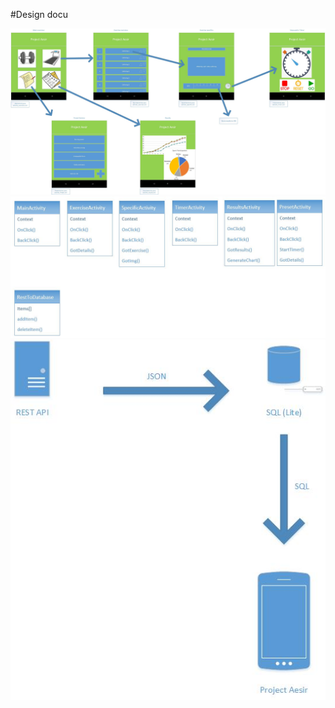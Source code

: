 #Design docu


![Alt text](https://github.com/broekm006/Project_Aesir/blob/master/doc/fitness_app_V2.jpg)
![Alt text](https://github.com/broekm006/Project_Aesir/blob/master/doc/class-diagram.jpg)
![Alt text](https://github.com/broekm006/Project_Aesir/blob/master/doc/topo.jpg)
